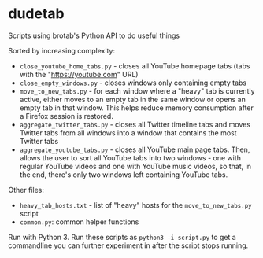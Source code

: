 # dudetab
Scripts using brotab's Python API to do useful things

Sorted by increasing complexity:

* ```close_youtube_home_tabs.py``` - closes all YouTube homepage tabs (tabs with the "https://youtube.com" URL)
* ```close_empty_windows.py``` - closes windows only containing empty tabs
* ```move_to_new_tabs.py``` - for each window where a "heavy" tab is currently active, either moves to an empty tab in the same window or opens an empty tab in that window. This helps reduce memory consumption after a Firefox session is restored.
* ```aggregate_twitter_tabs.py``` - closes all Twitter timeline tabs and moves Twitter tabs from all windows into a window that contains the most Twitter tabs
* ```aggregate_youtube_tabs.py``` - closes all YouTube main page tabs. Then, allows the user to sort all YouTube tabs into two windows - one with regular YouTube videos and one with YouTube music videos, so that, in the end, there's only two windows left containing YouTube tabs.

Other files:
* ```heavy_tab_hosts.txt``` - list of "heavy" hosts for the ```move_to_new_tabs.py``` script
* ```common.py```: common helper functions

Run with Python 3. Run these scripts as ```python3 -i script.py``` to get a commandline you can further experiment in after the script stops running.
